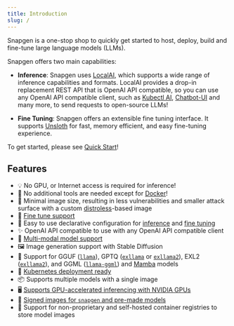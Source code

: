 ```yaml
---
title: Introduction
slug: /
---
```


Snapgen is a one-stop shop to quickly get started to host, deploy, build and fine-tune large language models (LLMs).

Snapgen offers two main capabilities:

- **Inference**: Snapgen uses [LocalAI](https://localai.io/), which supports a wide range of inference capabilities and formats. LocalAI provides a drop-in replacement REST API that is OpenAI API compatible, so you can use any OpenAI API compatible client, such as [Kubectl AI](https://github.com/sozercan/kubectl-ai), [Chatbot-UI](https://github.com/sozercan/chatbot-ui) and many more, to send requests to open-source LLMs!

- **Fine Tuning**: Snapgen offers an extensible fine tuning interface. It supports [Unsloth](https://github.com/unslothai/unsloth) for fast, memory efficient, and easy fine-tuning experience.

To get started, please see [Quick Start](quick-start.md)!

## Features

- 💡 No GPU, or Internet access is required for inference!
- 🐳 No additional tools are needed except for [Docker](https://docs.docker.com/desktop/install/linux-install/)!
- 🤏 Minimal image size, resulting in less vulnerabilities and smaller attack surface with a custom [distroless](https://github.com/GoogleContainerTools/distroless)-based image
- 🎵 [Fine tune support](fine-tune.md)
- 🚀 Easy to use declarative configuration for [inference](specs-inference.md) and [fine tuning](specs-finetune.md)
- ✨ OpenAI API compatible to use with any OpenAI API compatible client
- 📸 [Multi-modal model support](vision.md)
- 🖼️ Image generation support with Stable Diffusion
- 🦙 Support for GGUF ([`llama`](https://github.com/ggerganov/llama.cpp)), GPTQ ([`exllama`](https://github.com/turboderp/exllama) or [`exllama2`](https://github.com/turboderp/exllamav2)), EXL2 ([`exllama2`](https://github.com/turboderp/exllamav2)), and GGML ([`llama-ggml`](https://github.com/ggerganov/llama.cpp)) and [Mamba](https://github.com/state-spaces/mamba) models
- 🚢 [Kubernetes deployment ready](#kubernetes-deployment)
- 📦 Supports multiple models with a single image
- 🖥️ [Supports GPU-accelerated inferencing with NVIDIA GPUs](gpu.md)
- 🔐 [Signed images for `snapgen` and pre-made models](cosign.md)
- 🌈 Support for non-proprietary and self-hosted container registries to store model images
